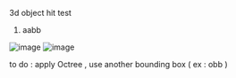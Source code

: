 3d object hit test
1) aabb

 ![image](https://github.com/user-attachments/assets/f6016006-0701-40a0-9e5e-27ec7edaecfa)
 ![image](https://github.com/user-attachments/assets/fd824368-4041-4274-b623-226c3b54f00e)

to do : apply Octree , use another bounding box ( ex : obb )
